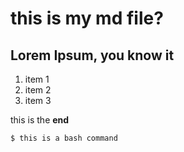 # this is my md file?

## Lorem Ipsum, you know it

1. item 1
1. item 2
1. item 3

this is the **end**

```bash
$ this is a bash command
```
